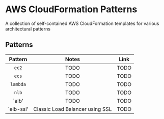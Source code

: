 # AWS CloudFormation Patterns
A collection of self-contained AWS CloudFormation templates for various architectural patterns

## Patterns
Pattern | Notes | Link
:---: | :---: | :---:
`ec2` | TODO | TODO
`ecs` | TODO | TODO
`lambda` | TODO | TODO
`nlb` | TODO | TODO
`alb' | TODO | TODO
`elb-ssl' | Classic Load Balancer using SSL | TODO